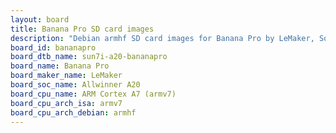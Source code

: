 ```yaml
---
layout: board
title: Banana Pro SD card images
description: "Debian armhf SD card images for Banana Pro by LeMaker, SoC: Allwinner A20, CPU ISA: armv7"
board_id: bananapro
board_dtb_name: sun7i-a20-bananapro
board_name: Banana Pro
board_maker_name: LeMaker
board_soc_name: Allwinner A20
board_cpu_name: ARM Cortex A7 (armv7)
board_cpu_arch_isa: armv7
board_cpu_arch_debian: armhf
---
```

